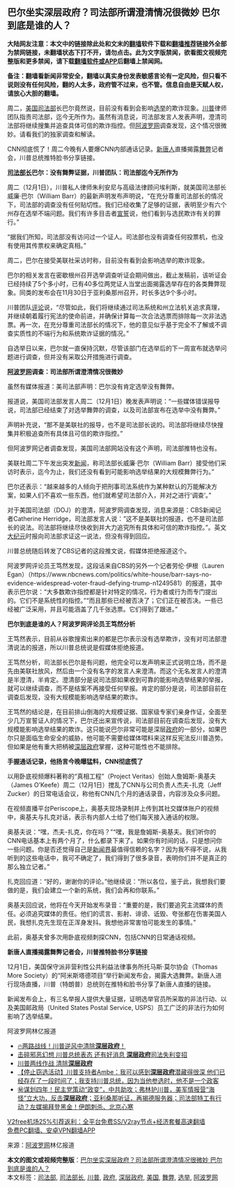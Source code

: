  <h2>巴尔坐实深层政府？司法部所谓澄清情况很微妙 巴尔到底是谁的人？</h2> <p class="notice"><b>大陆网友注意：本文中的链接除此处和文末的<a href="https://github.com/bannedbook/fanqiang" >翻墙</a>软件下载和<a href="https://github.com/killgcd/justmysocks/blob/master/README.md">翻墙推荐</a>链接外全部为禁网链接，未翻墙状态下打不开，请勿点击。此为文字版禁闻，欲看图文视频完整版和更多禁闻，请下载<a href="https://github.com/bannedbook/fanqiang">翻墙软件或APP</a>后翻墙上禁闻网。</p><p>备注：翻墙看新闻非常安全，翻墙以真实身份发表敏感言论有一定风险，但只看不说则没有任何风险，翻的人太多，政府管不过来，也不管。信息自由是天赋人权，请放心大胆的翻墙。</b></p>  <div class="entry"> <p>周二，<a href="https://www.bannedbook.org/bnews/tag/%e7%be%8e%e5%9b%bd/" class="st_tag internal_tag" rel="tag" title="标签 美国 下的日志">美国</a><a href="https://www.bannedbook.org/bnews/tag/%e5%8f%b8%e6%b3%95%e9%83%a8/" class="st_tag internal_tag" rel="tag" title="标签 司法部 下的日志">司法部</a>长巴尔竟然说，目前没有看到会影响<a href="https://www.bannedbook.org/bnews/tag/%e9%80%89%e4%b8%be/" class="st_tag internal_tag" rel="tag" title="标签 选举 下的日志">选举</a>的欺诈现象。<a href="https://www.bannedbook.org/bnews/tag/%e5%b7%9d%e6%99%ae/" class="st_tag internal_tag" rel="tag" title="标签 川普 下的日志">川普</a>律师团队指责司法部，迄今无所作为。虽然有消息说，司法部发言人发表声明，澄清司法部将继续搜集并追查具体可信的欺诈指控。但<a href="https://www.bannedbook.org/bnews/tag/%e9%98%bf%e6%b3%a2%e7%bd%97%e7%bd%91/" class="st_tag internal_tag" rel="tag" title="标签 阿波罗网 下的日志">阿波罗网</a>调查发现，这个情况很微妙。请看我们的独家调查和解读。</p> <p>CNN彻底慌了！周二今晚有人要爆CNN内部通话记录。<span class='wp_keywordlink_affiliate'><a href="https://www.ntdtv.com/" title="新唐人">新唐人</a></span>直播揭露<a href="https://www.bannedbook.org/bnews/tag/%E8%88%9E%E5%BC%8A/" class="st_tag internal_tag" rel="tag" title="标签 舞弊 下的日志">舞弊</a>记者会，川普总统推特脸书分享链接。</p> <p><strong><a href="https://www.bannedbook.org/bnews/tag/%e5%8f%b8%e6%b3%95%e9%83%a8%e9%95%bf/" class="st_tag internal_tag" rel="tag" title="标签 司法部长 下的日志">司法部长</a>巴尔：没有舞弊证据，川普团队：司法部迄今无所作为</strong></p> <p>周二（12月1日），川普私人律师朱利安尼与高级法律顾问埃利斯，就美国司法部长威廉·巴尔（William Barr）的最新声明发布声明说，“在充分尊重司法部长的情况下，司法部的调查没有任何贴切性。我们已经收集了足够的证据，表明至少有六个州存在选举不端问题。我们有许多目击者<span class='wp_keywordlink'><a href="https://www.bannedbook.org/forum5/topic17.html" title="宣誓与预言" target="_blank">宣誓</a></span>说，他们看到与选民欺诈有关的罪行。”</p> <p>“据我们所知，司法部没有访问过一个证人。司法部也没有调查任何投票机，也没有使用其传票权来确定真相。”</p> <p>周二，巴尔在接受美联社采访时称，目前没有看到会影响选举的欺诈现象。</p> <p>巴尔的相关发言在密歇根州召开选举调查听证会期间做出，截止发稿前，该听证会已经持续了5个多小时，已有40多位两党证人当堂出面揭露选举存在的各类舞弊现象。同类的发布会在11月30日于亚利桑那州召开，时长多达9个多小时。</p> <p>川普团队<span class='wp_keywordlink_affiliate'><a href="https://www.bannedbook.org/bnews/comments/" title="新闻评论" target="_blank">评论</a></span>说，“尽管如此，我们将继续通过司法系统和州立法机关追求真理，并继续朝着履行宪法的使命前进，并确保计算每一次合法选票而排除每一次非法选票。再一次，在充分尊重司法部长的情况下，他的意见似乎基于完全不了解或不调查实质性的不端行为和系统欺诈证据的情况。”</p>  <p>自选举日以来，巴尔就一直保持沉默，尽管该部门在选举后的下一周宣布就选举问题进行调查，但并没有采取公开措施进行调查。</p> <p><strong><span class='wp_keywordlink_affiliate'><a href="https://www.aboluowang.com/" title="阿波罗网" target="_blank">阿波罗网</a></span>调查：司法部所谓澄清情况很微妙</strong></p> <p>虽然有媒体报道：美司法部声明：巴尔没有肯定选举没有舞弊。</p> <p>报道说，美国司法部发言人周二（12月1日）晚发表声明说：“一些媒体错误报导说，司法部已经结束了对选举舞弊的调查，以及司法部宣布在选举中没有舞弊。”</p> <p>声明补充说，“那不是美联社的报导，也不是司法部长说的。司法部将继续尽快搜集并积极追查所有具体且可信的欺诈指控。”</p> <p>但阿波罗网记者调查发现，美国司法部网站没有这个声明，司法部推特也没有。</p> <p>美联社周二下午发出突发<span class='wp_keywordlink_affiliate'><a href="https://www.bannedbook.org/" title="新闻">新闻</a></span>，称司法部长威廉·巴尔（William Barr）接受他们采访时表示，迄今为止，我们还没有看到可能影响选举结果的大规模舞弊行为。”</p> <p>巴尔还表示：“越来越多的人倾向于把刑事司法系统作为某种默认的万能解决方案，如果人们不喜欢一些东西，他们就希望司法部介入，并对之进行‘调查’。”</p>  <p>对于美国司法部（DOJ）的澄清，阿波罗网调查发现，消息来源是：CBS新闻记者Catherine Herridge，司法部发言人说：&#8221;这不是美联社的报道，也不是司法部长的说法。司法部将继续尽快收到并大力追究所有具体和可信的欺诈指控。”。英文<span class='wp_keywordlink_affiliate'><a href="http://www.epochtimes.com/" title="大纪元" target="_blank">大纪元</a></span>时报向司法部求证这一说法，但没有得到回应。</p> <p>川普总统随后转发了CBS记者的这段推文说，假媒体拒绝报道这个。</p> <p>阿波罗网评论员王笃然发现，这段话来自CBS的另外一个记者劳伦·伊根（Lauren Egan）（https://www.nbcnews.com/politics/white-house/barr-says-no-evidence-widespread-voter-fraud-defying-trump-n1249581）的报道，其中表示巴尔说：“大多数欺诈指控都是针对特定的情况，行为者或行为而专门提出的。它们不是系统性的指控。”“而且那些已经被否决了；它们正在被否决。一些已经被广泛采用，并且可能涵盖了几千张选票。它们得到了跟进。”</p> <p><strong>巴尔到底是谁的人？阿波罗网评论员王笃然分析</strong></p> <p>王笃然表示，目前从谷歌搜索出来的都是巴尔表示没有选举欺诈，没有对司法部澄清说法的报道，所以川普总统说是假媒体拒绝报道。</p> <p>王笃然分析，司法部长巴尔是有问题，他完全可以发声明来正式说明立场，而不是先由美联社放风，然后由一个没有名字的发言人来澄清。而这个无名发言人的澄清是半澄清，半肯定。澄清部分是说司法部如果收到可靠的能影响选举结果的举报，就可以继续调查，而不是结案不再接受任何举报。肯定的部分是说，司法部目前在调查后发现，没有大规模能影响选举结果的欺诈。</p> <p>王笃然的结论是，在目前排山倒海的大规模证据、国家级专家们亲身作证，全面至少几万宣誓证人的情况下，巴尔还出来宣传说，司法部目前在调查后发现，没有大规模能影响选举结果的欺诈。这只能说巴尔非常可能是深层<a href="https://www.bannedbook.org/bnews/tag/%e6%94%bf%e5%ba%9c/" class="st_tag internal_tag" rel="tag" title="标签 政府 下的日志">政府</a>的一部分，如果巴尔只是面临生命安全的威胁，他可能不需要给媒体喂料来这样反宪法反川普造势。但如果是他有重大把柄被<a href="https://www.bannedbook.org/bnews/tag/%E6%B7%B1%E5%B1%82%E6%94%BF%E5%BA%9C/" class="st_tag internal_tag" rel="tag" title="标签 深层政府 下的日志">深层政府</a>掌握，这种可能性也不能排除。</p> <p><strong>手握通话记录，他扬言今晚曝猛料，CNN彻底慌了</strong></p>  <p>以用卧底视频爆料著称的“真相工程”（Project Veritas）创始人詹姆斯-奥基夫（James O’Keefe）周二（12月1日）搅乱了CNN与公司负责人杰夫-扎克（Jeff Zucker）的日常电话会议，称他有CNN几个月的通话录音，内容涉及众多问题。</p> <p>在视频直播平台Periscope上，奥基夫现场录制并上传到其社交媒体账户的视频中，奥基夫与扎克对话，表示有内部人士给了他们每天接入通话的权限。</p> <p>奥基夫说：“嘿，杰夫-扎克，你在吗？”“嘿，我是詹姆斯-奥基夫。我们听你的CNN电话基本上有两个月了，什么都录下来了。如果你有时间的话，只是想问你一些问题。你是否还觉得自己是<span class='wp_keywordlink'><a href="https://www.bannedbook.org/forum2/topic805.html" title="新闻与官场的内幕故事：新闻界" target="_blank">新闻界</a></span>最值得信赖的名字？因为我不得不说，从我听到的这些电话中，我可不确定了，我们得到了很多录音，表明你们并不是真正的那么独立记者。”</p> <p>扎克回应道：“好的，谢谢你的评论。”他继续说：“所以各位，鉴于此，我想我们要做的是，我们会建立一个新的系统，我们会再和你联系。”</p> <p>奥基夫回应说，他将在今天开始发布录音：“重要的是，我们要追究主流媒体的责任。必须追究媒体的责任。他们的谎言、影射、诽谤、诋毁、夸张都在伤害美国人民，我想扎克先生现在正浑身发抖。我想他非常害怕可能发生的事情。”</p> <p>此前，奥基夫曾多次用卧底视频刺探CNN，包括CNN的日常通话视频。</p> <p><strong>新唐人直播揭露舞弊记者会，川普推特脸书分享链接</strong></p> <p>12月1日，美国保守派非营利性公共利益法律事务所托马斯‧莫尔协会（Thomas More Society）的“阿米斯塔德项目”举行新闻发布会，揭露大选舞弊。新唐人进行现场直播，川普（特朗普）总统则在推特和脸书分享了新唐人直播的链接。</p>  <p>新闻发布会上，有三名举报人提供大量证据，证明选举官员所采取的非法行动、以及美国邮政局（United States Postal Service, USPS）员工广泛的非法行为如何影响了选举结果。</p> <p>阿波罗网林亿报道</p> <ul class='op-related-articles' title='相关阅读'> <li><a href='https://www.bannedbook.org/bnews/bannedvideo/20201202/1440945.html' target='_blank'>🔥两路战线！川普逆风中清除<b>深层政府</b>！</a></li> <li><a href='https://www.bannedbook.org/bnews/topimagenews/20201202/1440468.html' target='_blank'>击碎邪恶幻想 川普总统表态 还有好消息 <b>深层政府</b>司法失利变招</a></li> <li><a href='https://www.bannedbook.org/bnews/cbnews/20201201/1440334.html' target='_blank'>川普两线作战 清除<b>深层政府</b></a></li> <li><a href='https://www.bannedbook.org/bnews/bannedvideo/20201201/1440271.html' target='_blank'>【停止窃选活动】川普支持者Ambe：我可以感到<b>深层政府</b>潜藏得很深 他们已经存在了一段时间了；我支持川普总统，因为当他参选时，他不是一个政客</a></li> <li><a href='https://www.bannedbook.org/bnews/bannedvideo/20201201/1440076.html' target='_blank'>㊙️谋划四年！民主党策动“政变”，中共助攻；弗林护川普，美军情报营“海怪”立大功，反击<b>深层政府</b>；亚利桑那听证，再揭德服务器；司法部特工有行动？左媒揭拜登黑金！伊朗刺杀、北京心寒</a></li> </ul> <p class="texttj"> <a href="https://github.com/bannedbook/fanqiang/wiki/V2ray%E6%9C%BA%E5%9C%BA" target="_blank">V2free机场25%引荐返利：全平台免费SS/V2ray节点+经济套餐高速翻墙</a><br/> <a href="https://github.com/bannedbook/fanqiang/wiki/%E7%A6%81%E9%97%BB%E7%BD%91%E5%AE%89%E5%8D%93%E7%BF%BB%E5%A2%99%E6%96%B0%E9%97%BBAPP" target="_blank">免费PC翻墙、安卓VPN翻墙APP</a></p><p> 来源：<a href="https://www.aboluowang.com/2020/1202/1529758.html" target="_blank">阿波罗网</a>林亿报道 </p><a name='sharetosocial'></a>       <div><b>本文的图文或视频完整版</b>：<a href='https://www.bannedbook.org/bnews/cnnews/20201202/1440949.html'>巴尔坐实深层政府？司法部所谓澄清情况很微妙 巴尔到底是谁的人？</a></div>  </div><!--END ENTRY--> <div class="postfooter"> <div>本文标签：<a href="https://www.bannedbook.org/bnews/tag/%e5%8f%b8%e6%b3%95%e9%83%a8/" rel="tag">司法部</a>, <a href="https://www.bannedbook.org/bnews/tag/%e5%8f%b8%e6%b3%95%e9%83%a8%e9%95%bf/" rel="tag">司法部长</a>, <a href="https://www.bannedbook.org/bnews/tag/%e5%b7%9d%e6%99%ae/" rel="tag">川普</a>, <a href="https://www.bannedbook.org/bnews/tag/%e6%94%bf%e5%ba%9c/" rel="tag">政府</a>, <a href="https://www.bannedbook.org/bnews/tag/%E6%B7%B1%E5%B1%82%E6%94%BF%E5%BA%9C/" rel="tag">深层政府</a>, <a href="https://www.bannedbook.org/bnews/tag/%e7%be%8e%e5%9b%bd/" rel="tag">美国</a>, <a href="https://www.bannedbook.org/bnews/tag/%E8%88%9E%E5%BC%8A/" rel="tag">舞弊</a>, <a href="https://www.bannedbook.org/bnews/tag/%e9%80%89%e4%b8%be/" rel="tag">选举</a>, <a href="https://www.bannedbook.org/bnews/tag/%e9%98%bf%e6%b3%a2%e7%bd%97%e7%bd%91/" rel="tag">阿波罗网</a></div>  </div><!--END POSTFOOTER--> 